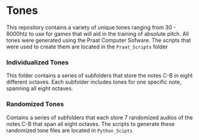 # Tones

This repository contains a variety of unique tones ranging from 30 - 8000htz to use for games that will aid in the training of absolute pitch. 
All tones were generated using the Praat Computer Sofware. The scripts that were used to create them are located in the `Praat_Scripts` folder

### Individualized Tones
This folder contains a series of subfolders that store the notes C-B in eight different octaves. Each subfolder includes tones for one specific note, spanning all eight octaves.

### Randomized Tones
Contains a series of subfolders that each store 7 randomized audios of the notes C-B that span all eight octaves.
The scripts to generate these randomized tone files are located in `Python_Scipts`
